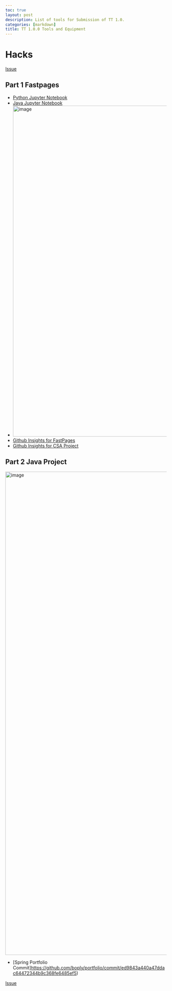 ```yaml
---
toc: true
layout: post
description: List of tools for Submission of TT 1.0.
categories: [markdown]
title: TT 1.0.0 Tools and Equipment
---
```


# Hacks

[Issue](https://github.com/boply/fastpages/issues/2)

## Part 1 Fastpages

- [Python Jupyter Notebook](https://boply.github.io/fastpages/2022/08/22/PythonNotebook.html)
- [Java Jupyter Notebook](https://boply.github.io/fastpages/2022/08/22/JavaNotebook.html)
- <img width="1029" alt="image" src="https://user-images.githubusercontent.com/101087311/186051314-ffb2d11d-c3aa-455b-832d-73926bfecad4.png">
- [Github Insights for FastPages](https://github.com/boply/fastpages/pulse)
- [Github Insights for CSA Project](https://github.com/boply/portfolio/pulse)

## Part 2 Java Project

<img width="1503" alt="image" src="https://user-images.githubusercontent.com/101087311/186051395-7ab6593f-d9ba-4a5b-978b-6c3d01d08a0c.png">

- [Spring Portfolio Commit]https://github.com/boply/portfolio/commit/ed9843a440a47ddac64472344b9c368fe6485ef5)

[Issue](https://github.com/boply/fastpages/issues/2)
